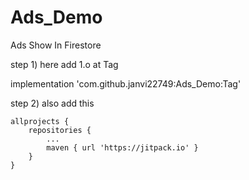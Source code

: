# Ads_Demo
Ads Show In Firestore

 step 1)  here add 1.o at Tag 

  implementation 'com.github.janvi22749:Ads_Demo:Tag'
  
  step 2) also add this 
  
  	allprojects {
		repositories {
			...
			maven { url 'https://jitpack.io' }
		}
	}
